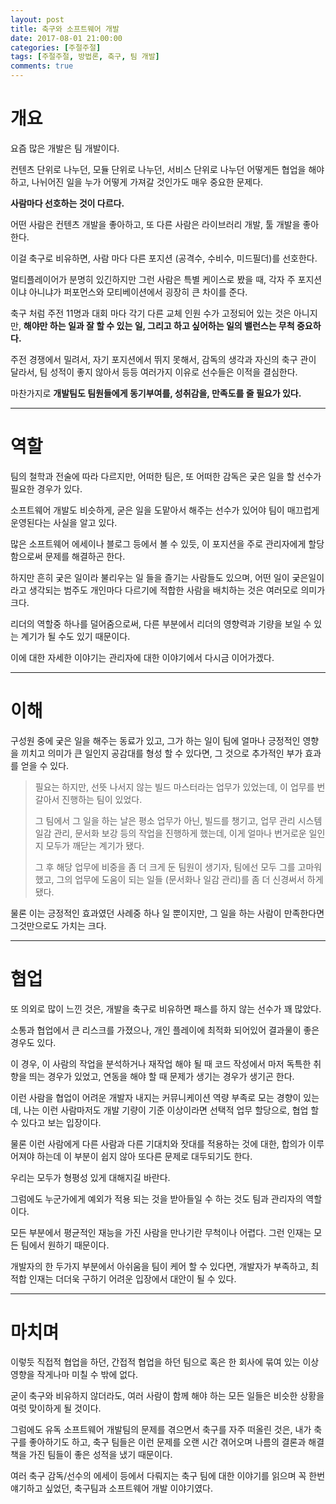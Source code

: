 ```yaml
---
layout: post
title: 축구와 소프트웨어 개발
date: 2017-08-01 21:00:00
categories: [주절주절]
tags: [주절주절, 방법론, 축구, 팀 개발]
comments: true
---
```


# 개요

요즘 많은 개발은 팀 개발이다.

컨텐츠 단위로 나누던, 모듈 단위로 나누던, 서비스 단위로 나누던 어떻게든 협업을 해야하고, 나뉘어진 일을 누가 어떻게 가져갈 것인가도 매우 중요한 문제다.

**사람마다 선호하는 것이 다르다.**

어떤 사람은 컨텐츠 개발을 좋아하고, 또 다른 사람은 라이브러리 개발, 툴 개발을 좋아한다.

이걸 축구로 비유하면, 사람 마다 다른 포지션 (공격수, 수비수, 미드필더)를 선호한다.


멀티플레이어가 분명히 있긴하지만 그런 사람은 특별 케이스로 봤을 때, 각자 주 포지션이냐 아니냐가 퍼포먼스와 모티베이션에서 굉장히 큰 차이를 준다.

축구 처럼 주전 11명과 대회 마다 각기 다른 교체 인원 수가 고정되어 있는 것은 아니지만, **해야만 하는 일과 잘 할 수 있는 일, 그리고 하고 싶어하는 일의 밸런스는 무척 중요하다.**

주전 경쟁에서 밀려서, 자기 포지션에서 뛰지 못해서, 감독의 생각과 자신의 축구 관이 달라서, 팀 성적이 좋지 않아서 등등 여러가지 이유로 선수들은 이적을 결심한다.

마찬가지로 **개발팀도 팀원들에게 동기부여를, 성취감을, 만족도를 줄 필요가 있다.**

---

# 역할

팀의 철학과 전술에 따라 다르지만, 어떠한 팀은, 또 어떠한 감독은 궂은 일을 할 선수가 필요한 경우가 있다.

소프트웨어 개발도 비슷하게, 굳은 일을 도맡아서 해주는 선수가 있어야 팀이 매끄럽게 운영된다는 사실을 알고 있다.

많은 소프트웨어 에세이나 블로그 등에서 볼 수 있듯, 이 포지션을 주로 관리자에게 할당함으로써 문제를 해결하곤 한다. 

하지만 흔히 궂은 일이라 불리우는 일 들을 즐기는 사람들도 있으며, 어떤 일이 궂은일이라고 생각되는 범주도 개인마다 다르기에 적합한 사람을 배치하는 것은 여러모로 의미가 크다.

리더의 역할중 하나를 덜어줌으로써, 다른 부분에서 리더의 영향력과 기량을 보일 수 있는 계기가 될 수도 있기 때문이다.

이에 대한 자세한 이야기는 관리자에 대한 이야기에서 다시금 이어가겠다.

--- 

# 이해

구성원 중에 궂은 일을 해주는 동료가 있고, 그가 하는 일이 팀에 얼마나 긍정적인 영향을 끼치고 의미가 큰 일인지 공감대를 형성 할 수 있다면, 그 것으로 추가적인 부가 효과를 얻을 수 있다.

>필요는 하지만, 선뜻 나서지 않는 빌드 마스터라는 업무가 있었는데, 이 업무를 번갈아서 진행하는 팀이 있었다.
>
>그 팀에서 그 일을 하는 날은 평소 업무가 아닌, 빌드를 챙기고, 업무 관리 시스템 일감 관리, 문서화 보강 등의 작업을 진행하게 했는데, 이게 얼마나 번거로운 일인지 모두가 깨닫는 계기가 됐다.
>
>그 후 해당 업무에 비중을 좀 더 크게 둔 팀원이 생기자, 팀에선 모두 그를 고마워했고, 그의 업무에 도움이 되는 일들 (문서화나 일감 관리)를 좀 더 신경써서 하게 됐다.

물론 이는 긍정적인 효과였던 사례중 하나 일 뿐이지만, 그 일을 하는 사람이 만족한다면 그것만으로도 가치는 크다.


--- 

# 협업

또 의외로 많이 느낀 것은, 개발을 축구로 비유하면 패스를 하지 않는 선수가 꽤 많았다.

소통과 협업에서 큰 리스크를 가졌으나, 개인 플레이에 최적화 되어있어 결과물이 좋은 경우도 있다.

이 경우, 이 사람의 작업을 분석하거나 재작업 해야 될 때 코드 작성에서 마저 독특한 취향을 띄는 경우가 있었고, 연동을 해야 할 때 문제가 생기는 경우가 생기곤 한다.

이런 사람을 협업이 어려운 개발자 내지는 커뮤니케이션 역량 부족로 모는 경향이 있는데, 나는 이런 사람마저도 개발 기량이 기준 이상이라면 선택적 업무 할당으로, 협업 할 수 있다고 보는 입장이다.

물론 이런 사람에게 다른 사람과 다른 기대치와 잣대를 적용하는 것에 대한, 합의가 이루어져야 하는데 이 부분이 쉽지 않아 또다른 문제로 대두되기도 한다.

우리는 모두가 형평성 있게 대해지길 바란다.

그럼에도 누군가에게 예외가 적용 되는 것을 받아들일 수 하는 것도 팀과 관리자의 역할이다.

모든 부분에서 평균적인 재능을 가진 사람을 만나기란 무척이나 어렵다. 그런 인재는 모든 팀에서 원하기 때문이다.

개발자의 한 두가지 부분에서 아쉬움을 팀이 케어 할 수 있다면, 개발자가 부족하고, 최적합 인재는 더더욱 구하기 어려운 입장에서 대안이 될 수 있다.

---

# 마치며

이렇듯 직접적 협업을 하던, 간접적 협업을 하던 팀으로 혹은 한 회사에 묶여 있는 이상 영향을 작게나마 미칠 수 밖에 없다.


굳이 축구와 비유하지 않더라도, 여러 사람이 함께 해야 하는 모든 일들은 비슷한 상황을 여럿 맞이하게 될 것이다.


그럼에도 유독 소프트웨어 개발팀의 문제를 겪으면서 축구를 자주 떠올린 것은, 내가 축구를 좋아하기도 하고, 축구 팀들은 이런 문제를 오랜 시간 겪어오며 나름의 결론과 해결책을 가진 팀들이 좋은 성적을 냈기 때문이다.

여러 축구 감독/선수의 에세이 등에서  다뤄지는 축구 팀에 대한 이야기를 읽으며 꼭 한번 얘기하고 싶었던, 축구팀과 소프트웨어 개발 이야기였다.
